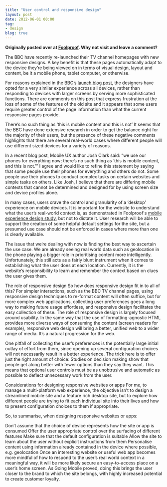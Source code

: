 ```yaml
---
title: "User control and responsive design"
layout: post
date: 2012-06-01 00:00
tag:
- design
blog: true
---
```


**Originally posted over at [Foolproof](http://www.foolproof.co.uk/thinking/user-control-and-responsive-design). Why not visit and leave a comment?**

The BBC have recently re-launched their TV channel homepages with new responsive designs. A key benefit is that these pages automatically adapt to the device they’re being viewed on in terms of visual design, layout and content, be it a mobile phone, tablet computer, or otherwise.

For reasons explained in the BBC’s [launch blog post](http://www.bbc.co.uk/blogs/bbcinternet/2012/05/channel_website_new_tech.html), the designers have opted for a very similar experience across all devices, rather than responding to devices with larger screens by serving more sophisticated functions. There are comments on this post that express frustration at the loss of some of the features of the old site and it appears that some users require greater control of the page information than what the current responsive pages provide.

There’s no such thing as ‘this is mobile content and this is not’
It seems that the BBC have done extensive research in order to get the balance right for the majority of their users, but the presence of these negative comments highlights that there are several real-world cases where different people will use different sized devices for a variety of reasons.

In a recent blog post, Mobile UX author Josh Clark said: “we use our phones for everything now; there’s no such thing as ‘this is mobile content, and this is not.’” I agree and would like to refine this statement by saying that some people use their phones for everything and others do not. Some people use their phones to conduct complex tasks on certain websites and simple tasks on others. Like Josh, I believe that there are differing mobile contexts that cannot be determined and designed for by using screen size and device profiles alone.

In many cases, users crave the control and granularity of a ‘desktop’ experience on mobile devices. It is important for the website to understand what the user’s real-world context is, as demonstrated in Foolproof's [mobile experience design study](http://www.foolproof.co.uk/thinking/going-mobile/), but not to dictate it. User research will be able to support the creation of some helpful default settings for the site, but a presumed use case should not be enforced in cases where more than one is clearly available.

The issue that we’re dealing with now is finding the best way to ascertain the use case. We are already seeing real world data such as geolocation in the phone playing a bigger role in prioritising content more intelligently. Unfortunately, this still acts as a fairly blunt instrument when it comes to establishing what the user does at each location. Currently, it is the website’s responsibility to learn and remember the context based on clues the user gives them.

The role of responsive design
So how does responsive design fit in to all of this? For simpler interactions, such as the BBC TV channel pages, using responsive design techniques to re-format content will often suffice, but for more complex web applications, collecting user preferences goes a long way to making future usage effortless, and responsive design facilitates the easy collection of these. The role of responsive design is largely focused around usability. In the same way that the use of formatting-agnostic HTML provides more diverse ways of consuming the content (screen readers for example), responsive web design will bring a better, unified web to a wider range of media. It’s a natural progression for the web.

One pitfall of collecting the user’s preferences is the potentially large initial outlay of effort from them, since opening up several configuration choices will not necessarily result in a better experience. The trick here is to offer just the right amount of choice: Studies on decision making show that people get along better with fewer options than they say they want. This means that optional user controls must be as unobtrusive and automatic as possible to deflect unnecessary work from the user.

Considerations for designing responsive websites or apps
For me, to manage a multi-platform web experience, the objective isn’t to design a streamlined mobile site and a feature rich desktop site, but to explore how different people are trying to fit each individual site into their lives and how to present configuration choices to them if appropriate.

So, to summarise, when designing responsive websites or apps:

Don’t assume that the choice of device represents how the site or app is consumed
Offer the user appropriate control over the surfacing of different features
Make sure that the default configuration is suitable
Allow the site to learn about the user without explicit instructions from them
Personalise content using information already contained in the device where possible, e.g. geolocation
Once an interesting website or useful web app becomes more mindful of how to respond to the user’s real world context in a meaningful way, it will be more likely secure an easy-to-access place on a user’s home screen. As Going Mobile proved, doing this brings the user closer to the brand to which the site belongs, with highly increased potential to create customer loyalty.